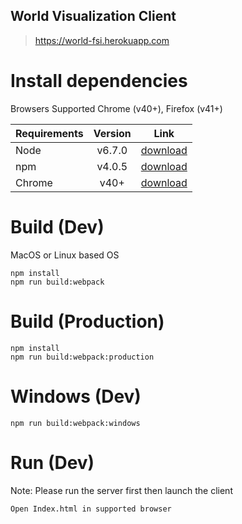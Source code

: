 World Visualization Client
-----------------------------
> https://world-fsi.herokuapp.com
# Install dependencies
Browsers Supported Chrome (v40+), Firefox (v41+)

| Requirements        | Version           | Link  |
| ------------- |:-------------:| :-----:|
| Node     | v6.7.0 | [download](https://nodejs.org/en/) |
| npm     | v4.0.5      |   [download](https://nodejs.org/en/) |
| Chrome | v40+      |    [download](https://www.google.com/chrome/browser/desktop/) |

# Build (Dev)
MacOS or Linux based OS
```
npm install
npm run build:webpack
```
# Build (Production)
```
npm install
npm run build:webpack:production
```

# Windows (Dev)
```
npm run build:webpack:windows
```

# Run (Dev)
Note: Please run the server first then launch the client
```
Open Index.html in supported browser
```
